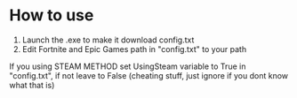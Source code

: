 # How to use
1. Launch the .exe to make it download config.txt
2. Edit Fortnite and Epic Games path in "config.txt" to your path

If you using STEAM METHOD set UsingSteam variable to True in "config.txt", if not leave to False (cheating stuff, just ignore if you dont know what that is)
